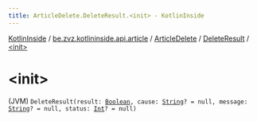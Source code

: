 ```yaml
---
title: ArticleDelete.DeleteResult.<init> - KotlinInside
---
```


[KotlinInside](../../../index.html) / [be.zvz.kotlininside.api.article](../../index.html) / [ArticleDelete](../index.html) / [DeleteResult](index.html) / [&lt;init&gt;](./-init-.html)

# &lt;init&gt;

(JVM) `DeleteResult(result: `[`Boolean`](https://kotlinlang.org/api/latest/jvm/stdlib/kotlin/-boolean/index.html)`, cause: `[`String`](https://kotlinlang.org/api/latest/jvm/stdlib/kotlin/-string/index.html)`? = null, message: `[`String`](https://kotlinlang.org/api/latest/jvm/stdlib/kotlin/-string/index.html)`? = null, status: `[`Int`](https://kotlinlang.org/api/latest/jvm/stdlib/kotlin/-int/index.html)`? = null)`